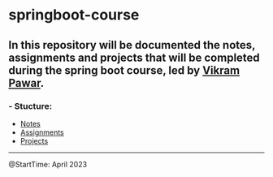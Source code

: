 # springboot-course

In this repository will be documented the notes, assignments and projects that will be completed during the spring boot course, led by [Vikram Pawar](https://www.linkedin.com/in/vikrammpawar/).
---
### - Stucture:
- [Notes](C:\Java_Training\git\springboot-course\Notes)
- [Assignments](C:\Java_Training\git\springboot-course\Assignments)
- [Projects](C:\Java_Training\git\springboot-course\Projects)

---
@StartTime: April 2023